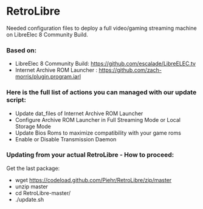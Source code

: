 # RetroLibre
Needed configuration files to deploy a full video/gaming streaming machine on LibreElec 8 Community Build.

### Based on:
- LibreElec 8 Community Build: https://github.com/escalade/LibreELEC.tv
- Internet Archive ROM Launcher : https://github.com/zach-morris/plugin.program.iarl

### Here is the full list of actions you can managed with our update script:
- Update dat_files of Internet Archive ROM Launcher
- Configure Archive ROM Launcher in Full Streaming Mode or Local Storage Mode
- Update Bios Roms to maximize compatibility with your game roms
- Enable or Disable Transmission Daemon

### Updating from your actual RetroLibre - How to proceed:
Get the last package:
- wget https://codeload.github.com/Piehr/RetroLibre/zip/master
- unzip master
- cd RetroLibre-master/
- ./update.sh
